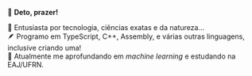 👋 **Deto, prazer!**

💭 Entusiasta por tecnologia, ciências exatas e da natureza...  
🪶 Programo em TypeScript, C++, Assembly, e várias outras linguagens, inclusive criando uma!  
📔 Atualmente me aprofundando em *machine learning* e estudando na EAJ/UFRN.
